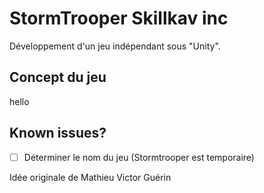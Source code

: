 

# StormTrooper Skillkav inc

Développement d'un jeu indépendant sous "Unity".

## Concept du jeu

hello


## Known issues?

- [ ] Déterminer le nom du jeu (Stormtrooper est temporaire)

Idée originale de Mathieu Victor Guérin

